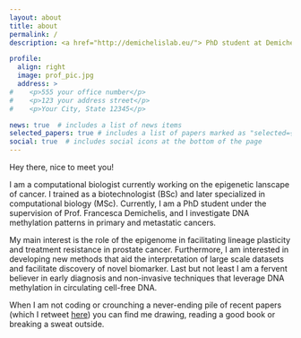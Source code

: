 ```yaml
---
layout: about
title: about
permalink: /
description: <a href="http://demichelislab.eu/"> PhD student at Demichelis Lab </a>. CIBIO, University of Trento, Italy.

profile:
  align: right
  image: prof_pic.jpg
  address: >
#    <p>555 your office number</p>
#    <p>123 your address street</p>
#    <p>Your City, State 12345</p>

news: true  # includes a list of news items
selected_papers: true # includes a list of papers marked as "selected={true}"
social: true  # includes social icons at the bottom of the page
---
```


Hey there, nice to meet you! 

I am a computational biologist currently working on the epigenetic lanscape of cancer.
I trained as a biotechnologist (BSc) and later specialized in computational biology (MSc). Currently, I am a PhD student under the supervision of Prof. Francesca Demichelis, and I investigate DNA methylation patterns in primary and metastatic cancers. 

My main interest is the role of the epigenome in facilitating lineage plasticity and treatment resistance in prostate cancer. Furthermore, I am interested in developing new methods that aid the interpretation of large scale datasets and facilitate discovery of novel biomarker. Last but not least I am a fervent believer in early diagnosis and non-invasive techniques that leverage DNA methylation in circulating cell-free DNA.

When I am not coding or crounching a never-ending pile of recent papers (which I retweet [here](https://twitter.com/GMFranceschini)) you can find me drawing, reading a good book or breaking a sweat outside.

